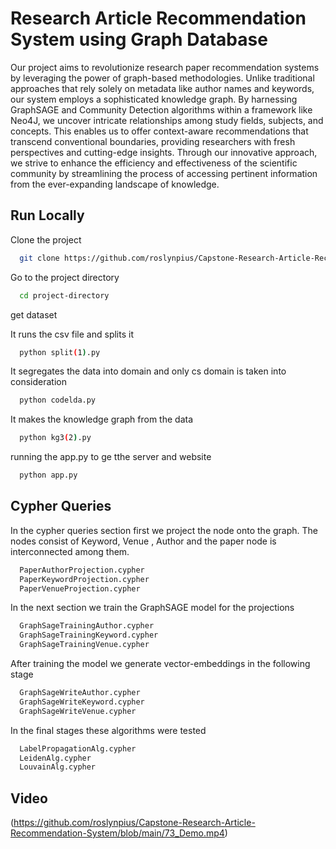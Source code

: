 


# Research Article Recommendation System using Graph  Database


Our project aims to revolutionize research paper recommendation systems by leveraging the power of graph-based methodologies. Unlike traditional approaches that rely solely on metadata like author names and keywords, our system employs a sophisticated knowledge graph. By harnessing GraphSAGE and Community Detection algorithms within a framework like Neo4J, we uncover intricate relationships among study fields, subjects, and concepts. This enables us to offer context-aware recommendations that transcend conventional boundaries, providing researchers with fresh perspectives and cutting-edge insights. Through our innovative approach, we strive to enhance the efficiency and effectiveness of the scientific community by streamlining the process of accessing pertinent information from the ever-expanding landscape of knowledge.




## Run Locally

Clone the project

```bash
  git clone https://github.com/roslynpius/Capstone-Research-Article-Recommendation-System.git
```

Go to the project directory

```bash
  cd project-directory
```
get dataset


It runs the csv file and splits it

```bash
  python split(1).py
```
It segregates the data into domain and only cs domain is taken into consideration

```bash
  python codelda.py
```

It makes the knowledge graph from the data

```bash
  python kg3(2).py
```
 running the app.py to ge tthe server and website

```bash
  python app.py
```

## Cypher Queries

In the cypher queries section first we project the node onto the graph. The nodes consist of  Keyword, Venue , Author and the paper node is interconnected among them.
```bash
  PaperAuthorProjection.cypher
  PaperKeywordProjection.cypher
  PaperVenueProjection.cypher
```


In the next section we train the GraphSAGE model for the projections 
```bash
  GraphSageTrainingAuthor.cypher
  GraphSageTrainingKeyword.cypher
  GraphSageTrainingVenue.cypher
```


After training the model we generate vector-embeddings in the following stage
```bash
  GraphSageWriteAuthor.cypher
  GraphSageWriteKeyword.cypher
  GraphSageWriteVenue.cypher
```


In the final stages these algorithms were tested
```bash
  LabelPropagationAlg.cypher
  LeidenAlg.cypher
  LouvainAlg.cypher
```


## Video

(https://github.com/roslynpius/Capstone-Research-Article-Recommendation-System/blob/main/73_Demo.mp4)

